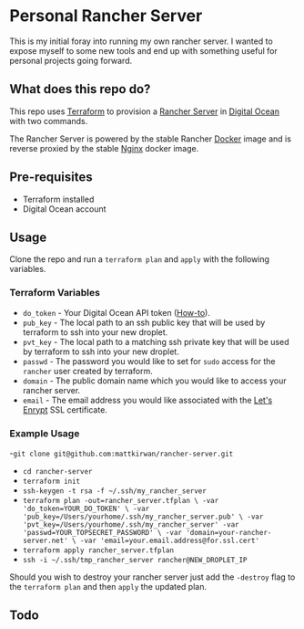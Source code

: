 # Personal Rancher Server

This is my initial foray into running my own rancher server. I wanted to expose myself to some new tools and end up with something useful for personal projects going forward.

## What does this repo do?

This repo uses [Terraform](https://www.terraform.io/) to provision a [Rancher Server](https://rancher.com/) in [Digital Ocean](https://www.digitalocean.com/) with two commands.

The Rancher Server is powered by the stable Rancher [Docker](https://www.docker.com/) image and is reverse proxied by the stable [Nginx](https://nginx.org/) docker image.

## Pre-requisites

- Terraform installed
- Digital Ocean account

## Usage

Clone the repo and run a `terraform plan` and `apply` with the following variables.

### Terraform Variables



- `do_token` - Your Digital Ocean API token ([How-to](https://www.digitalocean.com/community/tutorials/how-to-use-the-digitalocean-api-v2#how-to-generate-a-personal-access-token)).
- `pub_key` - The local path to an ssh public key that will be used by terraform to ssh into your new droplet.
- `pvt_key` - The local path to a matching ssh private key that will be used by terraform to ssh into your new droplet.
- `passwd` - The password you would like to set for `sudo` access for the `rancher` user created by terraform.
- `domain` - The public domain name which you would like to access your rancher server.
- `email` - The email address you would like associated with the [Let's Enrypt](https://letsencrypt.org/) SSL certificate.


### Example Usage

-`git clone git@github.com:mattkirwan/rancher-server.git`
- `cd rancher-server`
- `terraform init`
- `ssh-keygen -t rsa -f ~/.ssh/my_rancher_server`
- `terraform plan -out=rancher_server.tfplan \
    -var 'do_token=YOUR_DO_TOKEN' \
    -var 'pub_key=/Users/yourhome/.ssh/my_rancher_server.pub' \
    -var 'pvt_key=/Users/yourhome/.ssh/my_rancher_server'
    -var 'passwd=YOUR_TOPSECRET_PASSWORD' \
    -var 'domain=your-rancher-server.net' \
    -var 'email=your.email.address@for.ssl.cert'`
- `terraform apply rancher_server.tfplan`
- `ssh -i ~/.ssh/tmp_rancher_server rancher@NEW_DROPLET_IP`

Should you wish to destroy your rancher server just add the `-destroy` flag to the `terraform plan` and then `apply` the updated plan.

## Todo







